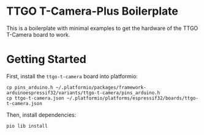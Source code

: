# TTGO T-Camera-Plus Boilerplate

This is a boilerplate with minimal examples to get the hardware of the TTGO T-Camera board to work.

# Getting Started

First, install the `ttgo-t-camera` board into platformio:

    cp pins_arduino.h ~/.platformio/packages/framework-arduinoespressif32/variants/ttgo-t-camera/pins_arduino.h
    cp ttgo-t-camera.json ~/.platformio/platforms/espressif32/boards/ttgo-t-camera.json

Then, install dependencies:

    pio lib install
